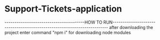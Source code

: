 # Support-Tickets-application
-----------------------------------------HOW TO RUN---------------------------------------------------------------------------
after downloading the project enter command "npm i" for downloading node modules
